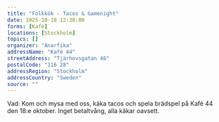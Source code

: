 ```yaml
---
title: "Folkkök - Tacos & Gamenight"
date: 2025-10-18 12:30:00
forms: [Kafé]
locations: [Stockholm]
topics: []
organizer: "Anarfika"
addressName: "Kafé 44"
streetAddress: "Tjärhovsgatan 46"
postalCode: "116 28"
addressRegion: "Stockholm"
addressCountry: "Sweden"
source: ""
---
```

Vad: Kom och mysa med oss, käka tacos och spela brädspel på Kafé 44 den 18:e oktober. Inget betaltvång, alla käkar oavsett.
